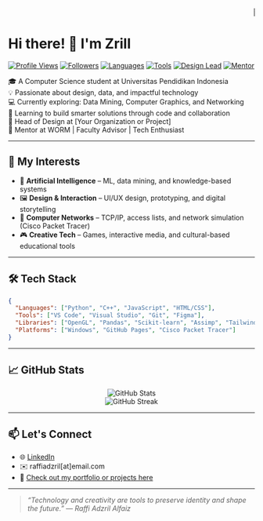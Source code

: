 
<!-- Running Text -->
<p align="center">
  <marquee behavior="scroll" direction="left" scrollamount="6">
    👋 Welcome to my GitHub! I'm Raffi Adzril Alfaiz – Let's build, learn, and create together. 🚀
  </marquee>
</p>

# Hi there! 👋 I'm Zrill

[![Profile Views](https://komarev.com/ghpvc/?username=raffiadzril&color=blueviolet)](https://github.com/raffiadzril)
[![Followers](https://img.shields.io/github/followers/raffiadzril?label=Follow&style=social)](https://github.com/raffiadzril)
[![Languages](https://img.shields.io/badge/Code-Python%20%7C%20C++%20%7C%20JS-informational?style=flat&logo=codeforces&logoColor=white&color=success)](#)
[![Tools](https://img.shields.io/badge/Tools-VS%20Code%20%7C%20Visual%20Studio%20%7C%20Figma-orange)](#)
[![Design Lead](https://img.shields.io/badge/Role-Head%20of%20Design-blueviolet)](#)
[![Mentor](https://img.shields.io/badge/Activity-Mentor%20at%20WORM-blue)](#)

🎓 A Computer Science student at Universitas Pendidikan Indonesia  
💡 Passionate about design, data, and impactful technology  
💻 Currently exploring: Data Mining, Computer Graphics, and Networking  
🌱 Learning to build smarter solutions through code and collaboration  
🎨 Head of Design at [Your Organization or Project]  
🎯 Mentor at WORM | Faculty Advisor | Tech Enthusiast  

---

## 🚀 My Interests

- 🧠 **Artificial Intelligence** – ML, data mining, and knowledge-based systems  
- 🖼️ **Design & Interaction** – UI/UX design, prototyping, and digital storytelling  
- 🔌 **Computer Networks** – TCP/IP, access lists, and network simulation (Cisco Packet Tracer)  
- 🎮 **Creative Tech** – Games, interactive media, and cultural-based educational tools  

---

## 🛠️ Tech Stack

```json
{
  "Languages": ["Python", "C++", "JavaScript", "HTML/CSS"],
  "Tools": ["VS Code", "Visual Studio", "Git", "Figma"],
  "Libraries": ["OpenGL", "Pandas", "Scikit-learn", "Assimp", "TailwindCSS"],
  "Platforms": ["Windows", "GitHub Pages", "Cisco Packet Tracer"]
}
````

---

## 📈 GitHub Stats

<p align="center">
  <img src="https://github-readme-stats.vercel.app/api?username=raffiadzril&show_icons=true&theme=radical" alt="GitHub Stats" />
  <br/>
  <img src="https://github-readme-streak-stats.herokuapp.com/?user=raffiadzril&theme=radical" alt="GitHub Streak" />
</p>

---

## 📫 Let's Connect

* 🌐 [LinkedIn](https://www.linkedin.com/in/raffiadzril)
* ✉️ raffiadzril\[at]email.com
* 📝 [Check out my portfolio or projects here](#)

---

> *“Technology and creativity are tools to preserve identity and shape the future.”*
> — *Raffi Adzril Alfaiz*

